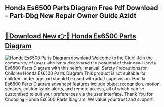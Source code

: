 ## Honda Es6500 Parts Diagram Free Pdf Download - Part-Dbg New Repair Owner Guide Azidt

# <h2><a href="http://dft478h.blite.top/?on=Honda+Es6500+Parts+Diagram">🔗Download New 👉🔴 Honda Es6500 Parts Diagram</a></h2>

[![Honda Es6500 Parts Diagram download](https://i.imgur.com/lujVjoI.png)](http://dft478h.blite.top/?on=Honda+Es6500+Parts+Diagram)
Welcome to the Club! Join the community of users who have discovered the potential of their new Honda Es6500 Parts Diagram with this helpful manual. Safety Precautions for Children Honda Es6500 Parts Diagram This product is not suitable for children under age and should be used with adult supervision. Honda Es6500 Parts Diagram advanced features include object recognition, motion sensors, customizable alerts, and remote access, all of which can be customized to suit your preferences via the user interface. Thank You for Choosing Honda Es6500 Parts Diagram. We value your trust and support.
